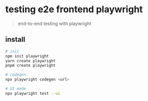 # testing e2e frontend playwright

> end-to-end testing with playwright

## install

```sh
# init
npm init playwright
yarn create playwright
pnpm create playwright

# codegen
npx playwright codegen <url>

# UI mode
npx playwright test --ui
```
